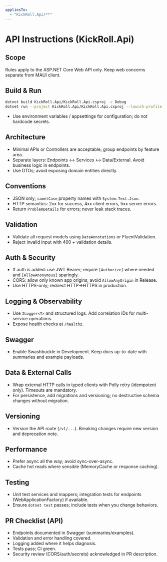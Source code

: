 ```yaml
---
appliesTo:
  - "KickRoll.Api/**"
---
```


# API Instructions (KickRoll.Api)

## Scope
Rules apply to the ASP.NET Core Web API only. Keep web concerns separate from MAUI client.

## Build & Run
```bash
dotnet build KickRoll.Api/KickRoll.Api.csproj -c Debug
dotnet run --project KickRoll.Api/KickRoll.Api.csproj --launch-profile "http"
```
- Use environment variables / appsettings for configuration; do not hardcode secrets.

## Architecture
- Minimal APIs or Controllers are acceptable; group endpoints by feature area.
- Separate layers: Endpoints ↔ Services ↔ Data/External. Avoid business logic in endpoints.
- Use DTOs; avoid exposing domain entities directly.

## Conventions
- JSON only; `camelCase` property names with `System.Text.Json`.
- HTTP semantics: 2xx for success, 4xx client errors, 5xx server errors.
- Return `ProblemDetails` for errors; never leak stack traces.

## Validation
- Validate all request models using `DataAnnotations` or FluentValidation.
- Reject invalid input with 400 + validation details.

## Auth & Security
- If auth is added: use JWT Bearer; require `[Authorize]` where needed and `[AllowAnonymous]` sparingly.
- CORS: allow only known app origins; avoid `AllowAnyOrigin` in Release.
- Use HTTPS-only; redirect HTTP→HTTPS in production.

## Logging & Observability
- Use `ILogger<T>` and structured logs. Add correlation IDs for multi-service operations.
- Expose health checks at `/healthz`.

## Swagger
- Enable Swashbuckle in Development. Keep docs up-to-date with summaries and example payloads.

## Data & External Calls
- Wrap external HTTP calls in typed clients with Polly retry (idempotent only). Timeouts are mandatory.
- For persistence, add migrations and versioning; no destructive schema changes without migration.

## Versioning
- Version the API route (`/v1/...`). Breaking changes require new version and deprecation note.

## Performance
- Prefer async all the way; avoid sync-over-async.
- Cache hot reads where sensible (MemoryCache or response caching).

## Testing
- Unit test services and mappers; integration tests for endpoints (WebApplicationFactory) if available.
- Ensure `dotnet test` passes; include tests when you change behaviors.

## PR Checklist (API)
- Endpoints documented in Swagger (summaries/examples).
- Validation and error handling covered.
- Logging added where it helps diagnosis.
- Tests pass; CI green.
- Security review (CORS/auth/secrets) acknowledged in PR description.

